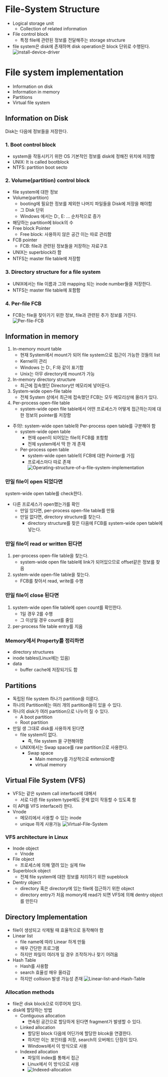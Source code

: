 # File-System Structure
- Logical storage unit
    - Collection of related information
- File control block
    - 특정 file에 관련된 정보를 전달해주는 storage structure
- file system은 disk에 존재하며  disk operation은 block 단위로 수행된다.
![install-device-driver](./img/install-device-driver.JPG )

# File system implementation
- Information on disk
- Information in memory
- Partitions
- Virtual file system

## Information on Disk
Disk는 다음에 정보들을 저장한다.

### 1. Boot control block
- system을 작동시키기 위한 OS 기본적인 정보를 disk에 정해진 위치에 저장함
- UNIX: It is called bootblock
- NTFS: partition boot secto

### 2. Volume(partition) control block
- file system에 대한 정보
- Volume(partition)
    - booting에 필요한 정보를 제외한 나머지 파일들을 Disk에 저장을 해야함
    - 그 Disk 단위
    - Windows 에서는 D:, E: ... 순차적으로 증가
- 해당하는 partition에 block의 수
- Free block Pointer
    - Free block: 사용하지 않은 공간 이는 따로 관리함
- FCB pointer
    - FCB: file과 관련된 정보들을 저장하는 자료구조
- UNIX는 superblock라 함
- NTFS는 master file table에 저장함

### 3. Directory structure for a file system
- UNIX에서는 file 이름과 그와 mapping 되는 inode number들을 저장한다.
- NTFS는 master file table에 포함함

### 4. Per-file FCB
- FCB는 file을 찾아가기 위한 정보, file과 관련된 추가 정보를 가진다.
![Per-file-FCB](./img/Per-file-FCB.JPG)

## Information in memory
1. In-memory mount table
    - 현재 System에서 mount가 되어 file system으로 접근이 가능한 것들의 list
    - Kernel이 관리
    - Windows 는 D:, F:와 같이 표기함
    - Unix는 아무 directory에 mount가 가능
2. In-memory directory structure
    - 최근에 접속했던 Directory만 메모리에 넣어둔다.
3. System-wide open-file table
    - 전체 System 상에서 최근에 접속했던 FCB는 모두 메모리상에 올라가 있다.
4. Per-process open-file table
    - system-wide open file table에서 어떤 프로세스가 어떻게 접근하는지에 대한 정보의 pointer를 저장함
- 주의!: system-wide open table와 Per-process open table를 구분해야 함
    - system-wide open table
        - 현재 open이 되어있는 file의 FCB를 포함함
        - 전체 system에서 딱 한 개 존재
    - Per-process open table
        - system-wide open table의 FCB에 대한 Pointer를 가짐
        - 프로세스마다 따로 존재
![Operating-structure-of-a-file-system-implementation](./img/Operating-structure-of-a-file-system-implementation.JPG)
### 만일 file이 open 되었다면
system-wide open table를 check한다.
- 다른 프로세스가 open했는가를 확인
    - 만일 있다면, per-process open-file table를 만듦
    - 만일 없다면, directory structure를 찾는다.
        - directory structure를 찾은 다음에 FCB를 system-wide open table에 넣는다.

### 만일 file이 read or written 된다면
1. per-process open-file table을 찾는다.
    - system-wide open file table에 link가 되어있으므로 offset같은 정보를 찾음
2. system-wide open-file table을 찾는다.
    - FCB를 찾아서 read, write를 수행

### 만일 file이 close 된다면
1. system-wide open file table에 open count를 확인한다.
    - 1일 경우 2를 수행
    - 그 이상일 경우 count를 줄임
2. per-process file table entry를 지움

### Memory에서 Property를 정리하면
- directory structures
- inode tables(Linux에는 있음)
- data
    - buffer cache에 저장되기도 함


## Partitions
- 독립된 file system 하나가 partition을 이룬다.
- 하나의 Partition에는 여러 개의 partition들이 있을 수 있다.
- 하나의 disk가 여러 partition으로 나누어 질 수 있다.
    - A boot partition 
    - Root partition
- 만일 생 그대로 disk를 사용하게 된다면
    - file system이 없다.
        - 즉, file system 을 구현해야함
    - UNIX에서는 Swap space를 raw partition으로 사용한다.
        - Swap space
            - Main memory를 가상적으로 extension함
            - virtual memory
## Virtual File System (VFS)
- VFS는 같은 system call interface에 대해서
    - 서로 다른 file system type에도 문제 없이 작동할 수 있도록 함
- 이 API를 VFS interface라 한다.
- Vnode
    - 메모리에서 사용할 수 있는 inode
    - unique 하게 사용가능 
![Virtual-File-System](./img/Virtual-File-System.JPG)

### VFS architecture in Linux
- Inode object
    - Vnode
- File object
    - 프로세스에 의해 열려 있는 실제 file
- Superblock object
    - 전체 file system에 대한 정보를 처리하기 위한 supeblock
- Dentry object
    - directory 혹은 directory에 있는 file에 접근하기 위한 object
    - directory entry가 처음 momory에 read가 되면 VFS에 의해 dentry object를 만든다


## Directory Implementation
- file이 생성되고 삭제될 때 효율적으로 동작해야 함
- Linear list
    - file name에 따라 Linear 하게 만듦
    - 매우 간단한 프로그램
    - 하지만 파일이 여러개 일 경우 조작하거나 찾기 어려움
- Hash Table
    - Hash를 사용함
    - search 효율성 매우 올라감
    - 하지만 collision 발생 가능성 존재
![Linear-list-and-Hash-Table](./img/Linear-list-and-Hash-Table.JPG)

### Allocation methods
- file은 disk block으로 이루어져 있다.
- disk에 할당하는 방법
    - Contiguous allocation
        - 연속된 공간으로 할당하게 된다면 fragment가 발생할 수 있다.
    - Linked allocation
        - 할당된 block 다음에 어딘가에 할당한 blcok을 연결한다.
        - 하지만 이는 포인터를 저장, search의 오버헤드 단점이 있다.
        - Windows에서 이 방식으로 사용
    - Indexed allocation
        - 파일의 index를 통해서 접근
        - Linux에서 이 방식으로 사용
        - ![Indexed-allocation](./img/Indexed-allocation.JPG)
